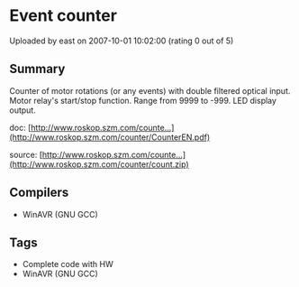 # Event counter

Uploaded by east on 2007-10-01 10:02:00 (rating 0 out of 5)

## Summary

Counter of motor rotations (or any events) with double filtered optical input. Motor relay's start/stop function. Range from 9999 to -999. LED display output.  

doc: [http://www.roskop.szm.com/counte...](http://www.roskop.szm.com/counter/CounterEN.pdf)  

source: [http://www.roskop.szm.com/counte...](http://www.roskop.szm.com/counter/count.zip)

## Compilers

- WinAVR (GNU GCC)

## Tags

- Complete code with HW
- WinAVR (GNU GCC)
